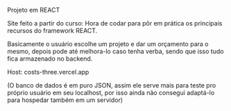 Projeto em REACT

Site feito a partir do curso: Hora de codar para pôr em prática os principais recursos do framework REACT.

Basicamente o usuário escolhe um projeto e dar um orçamento para o mesmo, depois pode até melhora-lo caso tenha verba, sendo que isso tudo fica armazenado no backend. 

Host: costs-three.vercel.app

(O banco de dados é em puro JSON, assim ele serve mais para teste pro próprio usuário em seu localhost, por isso ainda não consegui adaptá-lo para hospedar também em um servidor)

